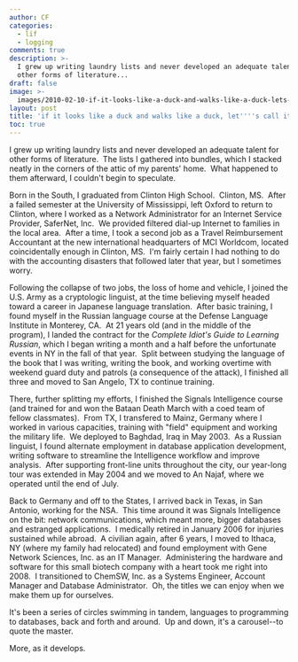```yaml
---
author: CF
categories:
  - lïf
  - logging
comments: true
description: >-
  I grew up writing laundry lists and never developed an adequate talent for
  other forms of literature...
draft: false
image: >-
  images/2010-02-10-if-it-looks-like-a-duck-and-walks-like-a-duck-lets-call-it-a-moose.jpeg
layout: post
title: 'if it looks like a duck and walks like a duck, let''''s call it a moose'
toc: true
---
```

    
I grew up writing laundry lists and never developed an adequate talent for other forms of literature.  The lists I gathered into bundles, which I stacked neatly in the corners of the attic of my parents' home.  What happened to them afterward, I couldn't begin to speculate.    
    
Born in the South, I graduated from Clinton High School.  Clinton, MS.  After a failed semester at the University of Mississippi, left Oxford to return to Clinton, where I worked as a Network Administrator for an Internet Service Provider, SaferNet, Inc.  We provided filtered dial-up Internet to families in the local area.  After a time, I took a second job as a Travel Reimbursement Accountant at the new international headquarters of MCI Worldcom, located coincidentally enough in Clinton, MS.  I'm fairly certain I had nothing to do with the accounting disasters that followed later that year, but I sometimes worry.    
    
Following the collapse of two jobs, the loss of home and vehicle, I joined the U.S. Army as a cryptologic linguist, at the time believing myself headed toward a career in Japanese language translation.  After basic training, I found myself in the Russian language course at the Defense Language Institute in Monterey, CA.  At 21 years old (and in the middle of the program), I landed the contract for the *Complete Idiot's Guide to Learning Russian*, which I began writing a month and a half before the unfortunate events in NY in the fall of that year.  Split between studying the language of the book that I was writing, writing the book, and working overtime with weekend guard duty and patrols (a consequence of the attack), I finished all three and moved to San Angelo, TX to continue training.    
    
There, further splitting my efforts, I finished the Signals Intelligence course (and trained for and won the Bataan Death March with a coed team of fellow classmates).  From TX, I transfered to Mainz, Germany where I worked in various capacities, training with "field" equipment and working the military life.  We deployed to Baghdad, Iraq in May 2003.  As a Russian linguist, I found alternate employment in database application development, writing software to streamline the Intelligence workflow and improve analysis.  After supporting front-line units throughout the city, our year-long tour was extended in May 2004 and we moved to An Najaf, where we operated until the end of July.    
    
Back to Germany and off to the States, I arrived back in Texas, in San Antonio, working for the NSA.  This time around it was Signals Intelligence on the bit: network communications, which meant more, bigger databases and estranged applications.  I medically retired in January 2006 for injuries sustained while abroad.  A civilian again, after 6 years, I moved to Ithaca, NY (where my family had relocated) and found employment with Gene Network Sciences, Inc. as an IT Manager.  Administering the hardware and software for this small biotech company with a heart took me right into 2008.  I transitioned to ChemSW, Inc. as a Systems Engineer, Account Manager and Database Administrator.  Oh, the titles we can enjoy when we make them up for ourselves.    
    
It's been a series of circles swimming in tandem, languages to programming to databases, back and forth and around.  Up and down, it's a carousel--to quote the master.    
    
More, as it develops.    
